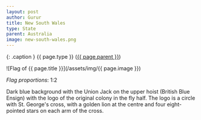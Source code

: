 ```yaml
---
layout: post
author: Gurur
title: New South Wales
type: State
parent: Australia
image: new-south-wales.png
---
```

{: .caption }
{{ page.type }} ([{{ page.parent }}](/2019/03/11/australia.html))

![Flag of {{ page.title }}](/assets/img/{{ page.image }})

*Flag proportions*: 1:2

Dark blue background with the Union Jack on the upper hoist (British Blue Ensign) with the logo of the original colony in the fly half. The logo is a circle with St. George's cross, with a golden lion at the centre and four eight-pointed stars on each arm of the cross.
